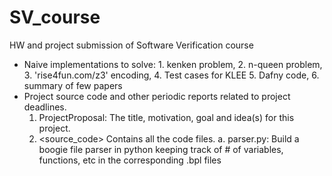 # SV_course
HW and project submission of Software Verification course
- </HW> 
	Naive implementations to solve:
		1. kenken problem, 
		2. n-queen problem,
		3. 'rise4fun.com/z3' encoding,
		4. Test cases for KLEE
		5. Dafny code,
		6. summary of few papers
- </Project> Project source code and other periodic reports related to project deadlines.
	1. ProjectProposal: The title, motivation, goal and idea(s) for this project.
	2. <source_code> Contains all the code files.
		a. parser.py: Build a boogie file parser in python keeping track of # of variables, functions, etc in the corresponding .bpl files
